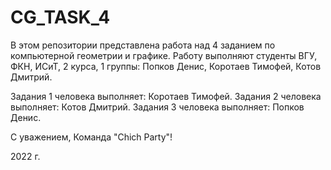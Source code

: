 # CG_TASK_4

В этом репозитории представлена работа над 4 заданием по компьютерной геометрии и графике.
Работу выполняют студенты ВГУ, ФКН, ИСиТ, 2 курса, 1 группы: Попков Денис, Коротаев Тимофей, Котов Дмитрий.

Задания 1 человека выполняет: Коротаев Тимофей.
Задания 2 человека выполняет: Котов Дмитрий.
Задания 3 человека выполняет: Попков Денис.

С уважением,
Команда "Chich Party"!

2022 г.
